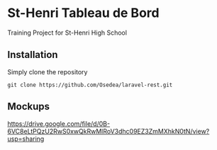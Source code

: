 # St-Henri Tableau de Bord
Training Project for St-Henri High School

## Installation
Simply clone the repository
```
git clone https://github.com/Osedea/laravel-rest.git
```

## Mockups

https://drive.google.com/file/d/0B-6VC8eLtPQzU2RwS0xwQkRwMlRoV3dhc09EZ3ZmMXhkN0tN/view?usp=sharing
